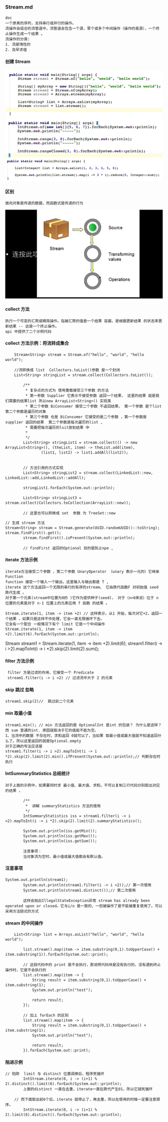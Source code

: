 ### Stream.md
    doc
    一个原素的序列，支持串行或并行的操作。
    流操作会组合的流管道中，流管道会包含一个源，零个或多个中间操作（操作的是源），一个终止操作生成一个结果 。
    流操作的分类:
    1. 流是惰性的
    2. 及早求值


#### 创建 Stream
![image](https://github.com/ilin0/study_node/raw/master/netty/image/stream2018012301.png)
![image](https://github.com/ilin0/study_node/raw/master/netty/image/stream2018012302.png)
![image](https://github.com/ilin0/study_node/raw/master/netty/image/stream2018012303.png)

#### 区别
    面向对象是传递的数据，而函数式是传递的行为
![image](https://github.com/ilin0/study_node/raw/master/netty/image/stream2018012304.png)



#### collect 方法
    执行一个可变的汇聚或精简操作。指被汇聚的值是一个结果 容器，是根据更新结果 的状态来更新结果 -- 这是一个终止操作。
    api 中提供了二个示例代码

#### collect 方法示例：将流转成集合
```
    Stream<String> stream = Stream.of("hello", "world", "hello world");

    //流转换成 list  Collectors.toList()参数 是一个封闭
    List<String> stringList = stream.collect(Collectors.toList());

        /**
         * 复杂点的方式为 使用重载接受三个参数 的方法
         * 第一参数 Supplier 它表示不接受参数 返回一个结果， 这里的结果 就是我们需要的结果list 所以new ArrayList<String>() 实现类
         * 第二个参数 BiConsumer 接受二个参数 不返回结果， 第一个参数 是个list 第二个参数是遍历的对象
         * 第三个参数 也是 BiConsumer 它接受的是二个参数 ，第一个参数是 supplier 返回的结果  第二个参数是每次遍历的list ,
         * 需要把每次遍历的lsit放到结果 中
         *
         */
        List<String> stringList1 = stream.collect(() -> new ArrayList<String>(), (theList, item) -> theList.add(item),
                (list1, list2) -> list1.addAll(list2));


        // 方法引用的方式实现
        List<String> stringList2 = stream.collect(LinkedList::new, LinkedList::add,LinkedList::addAll);

        stringList1.forEach(System.out::println);

        List<String> stringList3 = stream.collect(Collectors.toCollection(ArrayList::new));

        // 这里也可以转换成 set  参数 为 TreeSet::new

```

```
// 生成 stream 方法
Stream<String> stream = Stream.generate(UUID.randomUUID()::toString);
stream.findFirst().get();
        stream.findFirst().isPresent(System.out::println);

        // findFirst 返回的Optional 目的是防止npe ,
```

#### iterate 方法示例
```
iterate方法接受二个参数 ，第二个参数 UnaryOperator （unary 表示一元的）它继承Function 
function 接受一个输入一个输出，这里输入与输出都是 T ,
iterate 这个方法返回一个无限的串行的有序的stream。 它由跌代函数F 对初始值 seed 跌代生成 。
对于第一个元素(stream中位置为0的 )它作为提供种子(seed)， 对于（n>0来说）位于 n 位置的元素是对于 n-1 位置上的元素应用 f 函数 的结果 。

Stream.iterate(1, item -> item +2) // 这样表示，从1 开始，每次对它+2，返回一个结果 ，如果只是这样不作处理，它会一直无限循环下去。
它会有一个配合 一般情况下有个 limit 它是一个中间操作
Stream.iterate(1, item -> item +2).limit(6).forEach(System.out::println);

```


Stream<Integer> stream1 = Stream.iterate(1, item -> item +2).limit(6);
stream1.filter(i -> i >2).mapToInt(i -> i *2).skip(2).limit(2).sum();
#### filter 方法示例
```
 filter 方是过滤的作用，它接受一个 Predicate 
 stream1.filter(i -> i >2) // 过滤流中大于 2 的元素
```

#### skip 跳过 忽略
```
stream1.skip(2)//  跳过前二个元素
```

#### min 取最小值
```
stream1.min(); // min 方法返回的是 OptionalInt 是int 的包装？ 为什么是这样？而 sum 普通的int. 原因就取决于它的值能不能为空。
1、当流中的数据 不存在时，求和返回 0就可以了，当如果 取最小值或最大值就不知道返回什么了。所以这里返回的就是Optional.empty
对于正确的写法应该是
stream1.filter(i -> i >2).mapToInt(i -> i *2).skip(2).limit(2).min().ifPresent(System.out::println);// 判断存在时执行
```

#### IntSummaryStatistics 总结统计
```
对于上面的示例中，如果要同时求 最小值、最大值、求和。不可以复制三行代码分别取出对应的结果 ，

        /**
         *  讲解 summaryStatistics 方法的使用
         */
        IntSummaryStatistics iss = stream1.filter(i -> i >2).mapToInt(i -> i *2).skip(2).limit(2).summaryStatistics();

        System.out.println(iss.getMin());
        System.out.println(iss.getMax());
        System.out.println(iss.getSum());

        注意事项：
        当对象流为空时，最小值或最大值都会有默认值。
```

#### 注意事项
```
System.out.println(stream1);
        System.out.println(stream1.filter(i -> i >2));// 第一次使用
        System.out.println(stream1.distinct());// 第二次使用  

        这样会抛出IllegalStateException异常 stream has already been operated upon or closed。它与i/o 是一致的，一但被操作了是不能被重复使用了。可以采用方法链式的方式
```

#### stream 的中间操作
```
    List<String> list = Arrays.asList("hello", "world", "hello world");

        list.stream().map(item -> item.substring(0,1).toUpperCase() + item.substring(1)).forEach(System.out::print);

        // 这段代码中的 print 是不会执行，那说明代码块是没有执行的，没有遇到终止操作时，它是不会执行的
        list.stream().map(item -> {
            String result = item.substring(0,1).toUpperCase() + item.substring(1);
            System.out.println("test");

            return result;
        });

        // 加上 forEach 的区别
        list.stream().map(item -> {
            String result = item.substring(0,1).toUpperCase() + item.substring(1);
            System.out.println("test");

            return result;
        }).forEach(System.out::print);
```

#### 陷进示例
```
// 陷阱  limit 与 distinct 位置调换后，程序死循环
        IntStream.iterate(0, i -> (i+1) % 2).distinct().limit(6).forEach(System.out::println);
        上面的distinct 一直在去重，iterate一直在跌代产生01，所以它就死循环

    // 而下面取出前6个后，iterate 就停止了，再去重，所以在使用的时候一定要注意顺序。
        IntStream.iterate(0, i -> (i+1) % 2).limit(6).distinct().forEach(System.out::println);

```


